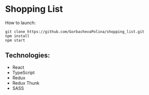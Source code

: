 # Shopping List

How to launch:
```
git clone https://github.com/GorbachevaPolina/shopping_list.git
npm install
npm start
```

## Technologies:
* React
* TypeScript
* Redux
* Redux Thunk
* SASS
